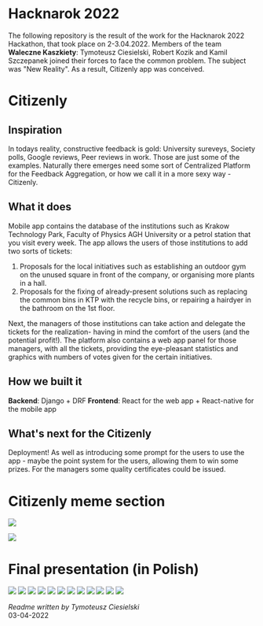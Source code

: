 # Hacknarok 2022
The following repository is the result of the work for the Hacknarok 2022 Hackathon,
that took place on 2-3.04.2022. Members of the team **Waleczne Kaszkiety**:
Tymoteusz Ciesielski, Robert Kozik and Kamil Szczepanek joined their forces to face the common problem.
The subject was "New Reality". As a result, Citizenly app was conceived.

# Citizenly
## Inspiration
In todays reality, constructive feedback is gold: University sureveys, Society polls, Google reviews, Peer reviews in work.
Those are just some of the examples. Naturally there emerges need some sort of Centralized Platform for the Feedback Aggregation,
or how we call it in a more sexy way - Citizenly.

## What it does
Mobile app contains the database of the institutions such as Krakow Technology Park,
Faculty of Physics AGH University or a petrol station that you visit every week.
The app allows the users of those institutions to add two sorts of tickets:
1. Proposals for the local initiatives such as establishing an outdoor gym on the unused square in front of the company,
or organising more plants in a hall.
2. Proposals for the fixing of already-present solutions such as replacing the common bins in KTP with the recycle bins,
or repairing a hairdyer in the bathroom on the 1st floor.

Next, the managers of those institutions can take action and delegate the tickets for the realization-
having in mind the comfort of the users (and the potential profit!). 
The platform also contains a web app panel for those managers, with all the tickets,
providing the eye-pleasant statistics and graphics with numbers of votes given for the certain initiatives.

## How we built it
**Backend**: Django + DRF
**Frontend**: React for the web app + React-native for the mobile app

## What's next for the Citizenly
Deployment! As well as introducing some prompt for the users to use the app - maybe the point system for the users, allowing them to win some prizes.
For the managers some quality certificates could be issued.


# Citizenly meme section
![](presentation/Citizenly_meme_EN.jpg)

![](presentation/Double_app_meme_EN.jpg)

# Final presentation (in Polish)
![](presentation/Citizenly.png)
![](presentation/Citizenly(1).png)
![](presentation/Citizenly(2).png)
![](presentation/Citizenly(3).png)
![](presentation/Citizenly(4).png)
![](presentation/Citizenly(5).png)
![](presentation/Citizenly(6).png)
![](presentation/Citizenly(7).png)
![](presentation/Citizenly(8).png)
![](presentation/Citizenly(9).png)
![](presentation/Citizenly(10).png)
![](presentation/Citizenly(11).png)

*Readme written by Tymoteusz Ciesielski* \
03-04-2022